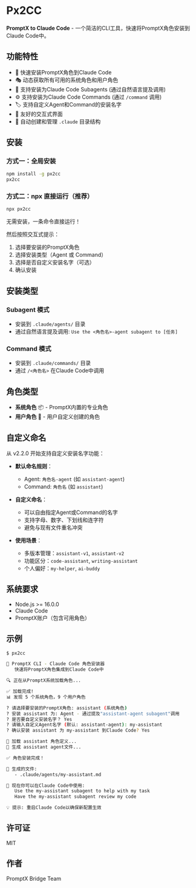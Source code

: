 # Px2CC

**PromptX to Claude Code** - 一个简洁的CLI工具，快速将PromptX角色安装到Claude Code中。

## 功能特性

- 🚀 快速安装PromptX角色到Claude Code
- 🎭 动态获取所有可用的系统角色和用户角色  
- 🤖 支持安装为Claude Code Subagents (通过自然语言提及调用)
- ⚙️ 支持安装为Claude Code Commands (通过 `/command` 调用)
- 🏷️ 支持自定义Agent和Command的安装名字
- 🎨 友好的交互式界面
- 📁 自动创建和管理 `.claude` 目录结构

## 安装

### 方式一：全局安装
```bash
npm install -g px2cc
px2cc
```

### 方式二：npx 直接运行（推荐）
```bash
npx px2cc
```

无需安装，一条命令直接运行！

然后按照交互式提示：
1. 选择要安装的PromptX角色
2. 选择安装类型（Agent 或 Command）
3. 选择是否自定义安装名字（可选）
4. 确认安装

## 安装类型

### Subagent 模式
- 安装到 `.claude/agents/` 目录
- 通过自然语言提及调用: `Use the <角色名>-agent subagent to [任务]`

### Command 模式  
- 安装到 `.claude/commands/` 目录
- 通过 `/<角色名>` 在Claude Code中调用

## 角色类型

- **系统角色** 📦 - PromptX内置的专业角色
- **用户角色** 👤 - 用户自定义创建的角色

## 自定义命名

从 v2.2.0 开始支持自定义安装名字功能：

- **默认命名规则**：
  - Agent: `角色名-agent` (如 `assistant-agent`)
  - Command: `角色名` (如 `assistant`)

- **自定义命名**：
  - 可以自由指定Agent或Command的名字
  - 支持字母、数字、下划线和连字符
  - 避免与现有文件重名冲突

- **使用场景**：
  - 多版本管理：`assistant-v1`, `assistant-v2`
  - 功能区分：`code-assistant`, `writing-assistant`
  - 个人偏好：`my-helper`, `ai-buddy`

## 系统要求

- Node.js >= 16.0.0
- Claude Code
- PromptX账户（包含可用角色）

## 示例

```bash
$ px2cc

🚀 PromptX CLI - Claude Code 角色安装器
   快速将PromptX角色集成到Claude Code中

🔍 正在从PromptX系统加载角色...

✅ 加载完成!
📊 发现 5 个系统角色，9 个用户角色

? 请选择要安装的PromptX角色: assistant (系统角色)
? 安装 assistant 为: Agent - 通过提及"assistant-agent subagent"调用
? 是否要自定义安装名字？ Yes
? 请输入自定义Agent名字 (默认: assistant-agent): my-assistant
? 确认安装 assistant 为 my-assistant 到Claude Code? Yes

📖 加载 assistant 角色定义...
🔧 生成 assistant agent文件...

✅ 角色安装完成！

📄 生成的文件:
   - .claude/agents/my-assistant.md

🎉 现在你可以在Claude Code中使用:
   Use the my-assistant subagent to help with my task
   Have the my-assistant subagent review my code

💡 提示: 重启Claude Code以确保新配置生效
```

## 许可证

MIT

## 作者

PromptX Bridge Team